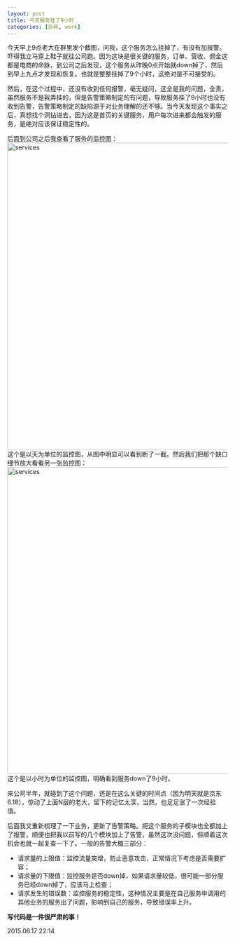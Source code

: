 ```yaml
---
layout: post
title: 今天服务挂了9小时
categories: [杂碎, work]
---
```


今天早上9点老大在群里发个截图，问我，这个服务怎么挂掉了，有没有加报警。吓得我立马穿上鞋子就往公司跑。因为这块是很关键的服务，订单、营收、佣金这都是电商的命脉，到公司之后发现，这个服务从昨晚0点开始就down掉了，然后到早上九点才发现和恢复。也就是整整挂掉了9个小时，这绝对是不可接受的。

然后，在这个过程中，还没有收到任何报警，毫无疑问，这全是我的问题，全责，虽然服务不是我弄挂的，但是告警策略制定的有问题，导致服务挂了9小时也没有收到告警，告警策略制定的缺陷源于对业务理解的还不够。当今天发现这个事实之后，真想找个洞钻进去，因为这是首页的关键服务，用户每次进来都会触发的服务，是绝对应该保证稳定性的。

后面到公司之后我查看了服务的监控图：
<img src="/images/20150617-services1.png" width="700px" alt="services"/> <br />
这个是以天为单位的监控图，从图中明显可以看到断了一截。然后我们把那个缺口细节放大看看另一张监控图：
<img src="/images/20150617-services2.png" width="700px" alt="services"/> <br />
这个是以小时为单位的监控图，明确看到服务down了9小时。

来公司半年，就碰到了这个问题，还是在这么关键的时间点（因为明天就是京东6.18），惊动了上面N层的老大，留下的记忆太深，当然，也足足涨了一次经验值。

后面我又重新梳理了一下业务，更新了告警策略。把这个服务的子模块也全都加上了报警，顺便也把我以前写的几个模块加上了告警，虽然这次没问题，但顺着这次机会也就一起复查一下了。一般的告警大概三部分：

* 请求量的上限值：监控流量突增，防止恶意攻击，正常情况下考虑是否需要扩容；
* 请求量的下限值：监控服务是否down掉，如果请求量较低，很可能一部分服务已经down掉了，应该马上检查；
* 请求发生的错误数：监控服务的稳定性，这种情况主要是在自己服务中调用的其他业务的服务出了问题，影响到自己的服务，导致错误率上升。

**写代码是一件很严肃的事！**

2015.06.17	22:14